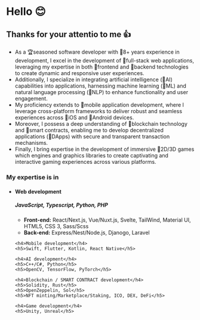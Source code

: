 <h1>Hello 😊</h1>
<h2>Thanks for your attentio to me 👍</h2>
<ul>
  <li>As a 🏆seasoned software developer with 🥇8+ years experience in development, I excel in the development of 🎯full-stack web applications, leveraging my expertise in both 🎯frontend and 🎯backend technologies to create dynamic and responsive user experiences.</li>
  <li>Additionally, I specialize in integrating artificial intelligence (🎯AI) capabilities into applications, harnessing machine learning (🎯ML) and natural language processing (🎯NLP) to enhance functionality and user engagement.</li>
  <li>My proficiency extends to 🎯mobile application development, where I leverage cross-platform frameworks to deliver robust and seamless experiences across 🎯iOS and 🎯Android devices.</li>
  <li>Moreover, I possess a deep understanding of 🎯blockchain technology and 🎯smart contracts, enabling me to develop decentralized applications (🎯DApps) with secure and transparent transaction mechanisms.</li>
  <li>Finally, I bring expertise in the development of immersive 🎯2D/3D games which engines and graphics libraries to create captivating and interactive gaming experiences across various platforms.</li>
</ul>

<h3>My expertise is in</h3>
<ul>
  <li>
    <h4>Web development</h4>
    <h5>JavaScript, Typescript, Python, PHP</h5>
    <ul>
      <li>
        <b>Front-end:</b> React/Next.js, Vue/Nuxt.js, Svelte, TailWind, Material UI, HTML5, CSS 3, Sass/Scss
      </li>
      <li>
        <b>Back-end:</b> Express/Nest/Node.js, Djanogo, Laravel
      </li>
    </ul>

    <h4>Mobile development</h4>
    <h5>Swift, Flutter, Kotlin, React Native</h5>

    <h4>AI development</h4>
    <h5>C++/C#, Python</h5>
    <h5>OpenCV, TensorFlow, PyTorch</h5>

    <h4>Blockchain / SMART CONTRACT development</h4>
    <h5>Solidity, Rust</h5>
    <h5>OpenZeppelin, Sol</h5>
    <h5>NFT minting/Marketplace/Staking, ICO, DEX, DeFi</h5>

    <h4>Game development</h4>
    <h5>Unity, Unreal</h5>
  </li>
</ul>
